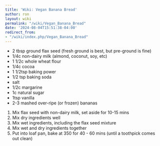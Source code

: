 ```yaml
---
title: 'Wiki: Vegan Banana Bread'
author: ron
layout: wiki
permalink: "/wiki/Vegan_Banana_Bread"
date: '2024-08-04T15:51:38-04:00'
redirect_from:
- "/wiki/index.php/Vegan_Banana_Bread"
---
```


-   2 tbsp ground flax seed (fresh ground is best, but pre-ground is fine)
-   1/4c non-dairy milk (almond, coconut, soy, etc)
-   1 1/2c whole wheat flour
-   1/4c cocoa
-   1 1/2tsp baking power
-   1/2 tsp baking soda
-   salt
-   1/2c margarine
-   1c natural sugar
-   1tsp vanilla
-   2-3 mashed over-ripe (or frozen) bananas

1.  Mix flax seed with non-dairy milk, set aside for 10-15 mins
2.  Mix dry ingredients well
3.  Mix wet ingredients, including the flax seed mixture
4.  Mix wet and dry ingredients together
5.  Put into loaf pan, bake at 350 for 40 - 60 mins (until a toothpick comes out clean)
